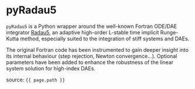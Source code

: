 # pyRadau5

`pyRadau5` is a Python wrapper around the well-known Fortran ODE/DAE integrator [Radau5](http://www.unige.ch/~hairer/software.html), an adaptive high-order L-stable time implicit Runge-Kutta method, especially suited to the integration of stiff systems and DAEs.

The original Fortran code has been instrumented to gain deeper insight into its internal behaviour (step rejection, Newton convergence...).
Optional parameters have been added to enhance the robustness of the linear system solution for high-index DAEs.


source: `{{ page.path }}`
